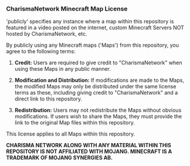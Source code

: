 ### CharismaNetwork Minecraft Map License

'publicly' specifies any instance where a map within this repository is featured in a video posted on the internet, custom Minecraft Servers NOT hosted by CharismaNetwork, etc.

By publicly using any Minecraft maps ('Maps') from this repository, you agree to the following terms:

1. **Credit:** Users are required to give credit to "CharismaNetwork" when using these Maps in any public manner.

2. **Modification and Distribution:** If modifications are made to the Maps, the modified Maps may only be distributed under the same license terms as these, including giving credit to "CharismaNetwork" and a direct link to this repository.

3. **Redistribution:** Users may not redistribute the Maps without obvious modifications. If users wish to share the Maps, they must provide the link to the original Map files within this repository.

This license applies to all Maps within this repository.

**CHARISMA NETWORK ALONG WITH ANY MATERIAL WITHIN THIS REPOSITORY IS NOT AFFILIATED WITH MOJANG. MINECRAFT IS A TRADEMARK OF MOJANG SYNERGIES AB.**
